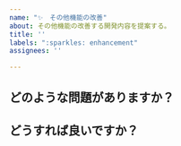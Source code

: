 ```yaml
---
name: "✨　その他機能の改善"
about: その他機能の改善する開発内容を提案する。
title: ''
labels: ":sparkles: enhancement"
assignees: ''

---
```


## どのような問題がありますか？

## どうすれば良いですか？